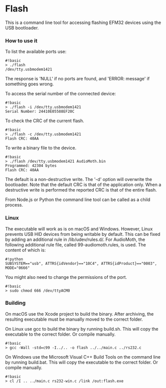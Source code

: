 # Flash #

This is a command line tool for accessing flashing EFM32 devices using the USB bootloader. 

### How to use it ###

To list the available ports use:

```
#!basic
> ./flash 
/dev/tty.usbmodem1421
```

The response is 'NULL' if no ports are found, and 'ERROR: message' if something goes wrong.

To access the serial number of the connected device:

```
#!basic
> ./flash -i /dev/tty.usbmodem1421
Serial Number: 24410E05588EF20C
```
To check the CRC of the current flash. 

```
#!basic
> ./flash -c /dev/tty.usbmodem1421
Flash CRC: 40AA
```

To write a binary file to the device. 

```
#!basic
> ./flash /dev/tty.usbmodem1421 AudioMoth.bin
Programmed: 42304 bytes
Flash CRC: 40AA
```

The default is a non-destructive write. The '-d' option will overwrite the bootloader. Note that the default CRC is that of the application only. When a destructive write is performed the reported CRC is that of the entire flash.

From Node.js or Python the command line tool can be called as a child process.

### Linux ###

The executable will work as is on macOS and Windows. However, Linux prevents USB HID devices from being writable by default. This can be fixed by adding an additional rule in /lib/udev/rules.d/. For AudioMoth, the following additional rule file, called 99-audiomoth.rules, is used. The content of which is:

```
#!python
SUBSYSTEM=="usb", ATTRS{idVendor}=="10C4", ATTRS{idProduct}=="0003", MODE="0666"
```

You might also need to change the permissions of the port.

```
#!basic
> sudo chmod 666 /dev/ttyACM0
```

### Building ###

On macOS use the Xcode project to build the binary. After archiving, the resulting executable must be manually moved to the correct folder.

On Linux use gcc to build the binary by running build.sh. This will copy the executable to the correct folder. Or compile manually. 
```
#!basic
> gcc -Wall -std=c99 -I../.. -o flash ../../main.c ../rs232.c
```

On Windows use the Microsoft Visual C++ Build Tools on the command line by running build.bat. This will copy the executable to the correct folder. Or compile manually. 
```
#!basic
> cl /I .. ../main.c rs232-win.c /link /out:flash.exe
```

